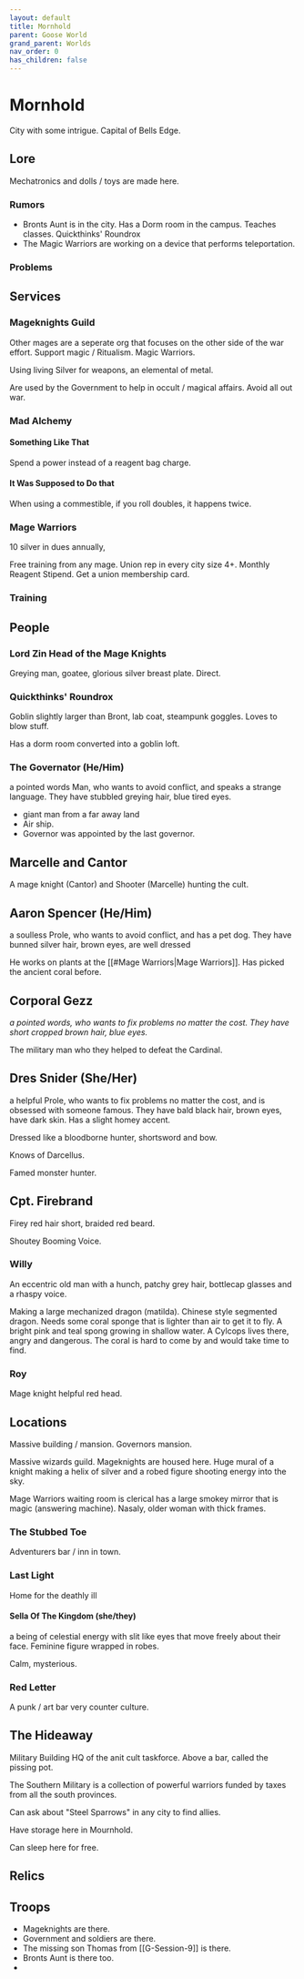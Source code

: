 ```yaml
---
layout: default
title: Mornhold
parent: Goose World
grand_parent: Worlds
nav_order: 0
has_children: false
---
```

# Mornhold

City with some intrigue. Capital of Bells Edge.
## Lore
Mechatronics and dolls / toys are made here.

### Rumors

* Bronts Aunt is in the city. Has a Dorm room in the campus. Teaches classes. Quickthinks' Roundrox
* The Magic Warriors are working on a device that performs teleportation.

### Problems

## Services
### Mageknights Guild

Other mages are a seperate org that focuses on the other side of the war effort. Support magic / Ritualism. Magic Warriors. 

Using living Silver for weapons, an elemental of metal.

Are used by the Government to help in occult / magical affairs. Avoid all out war.





### Mad Alchemy
#### Something Like That
Spend a power instead of a reagent bag charge.

#### It Was Supposed to Do that
When using a commestible, if you roll doubles, it happens twice.

### Mage Warriors
10 silver in dues annually,

Free training from any mage. Union rep in every city size 4+.
Monthly Reagent Stipend. Get a union membership card.



### Training

## People
### Lord Zin Head of the Mage Knights
Greying man, goatee, glorious silver breast plate. Direct.

### Quickthinks' Roundrox
Goblin slightly larger than Bront, lab coat, steampunk goggles. Loves to blow stuff. 

Has a dorm room converted into a goblin loft. 


### The Governator (He/Him)
a pointed words Man, who wants to avoid conflict, and speaks a strange language. They have stubbled greying hair, blue tired eyes.
* giant man from a far away land
* Air ship.
* Governor was appointed by the last governor.


## Marcelle and Cantor
A mage knight (Cantor) and Shooter (Marcelle) hunting the cult.

## Aaron Spencer (He/Him)
a soulless Prole, who wants to avoid conflict, and has a pet dog. They have bunned silver hair, brown eyes, are well dressed

He works on plants at the [[#Mage Warriors|Mage Warriors]]. Has picked the ancient coral before.

## Corporal Gezz
*a pointed words, who wants to fix problems no matter the cost. They have short cropped brown hair, blue eyes.*

The military man who they helped to defeat the Cardinal. 

## Dres Snider (She/Her)
a helpful Prole, who wants to fix problems no matter the cost, and is obsessed with someone famous. They have bald black hair, brown eyes, have dark skin. Has a slight homey accent.

Dressed like a bloodborne hunter, shortsword and bow. 

Knows of Darcellus. 

Famed monster hunter.

## Cpt. Firebrand
Firey red hair short, braided red beard. 

Shoutey Booming Voice. 

### Willy
An eccentric old man with a hunch, patchy grey hair, bottlecap glasses and a rhaspy voice.

Making a large mechanized dragon (matilda). Chinese style segmented dragon. Needs some coral sponge that is lighter than air to get it to fly. A bright pink and teal spong growing in shallow water. A Cylcops lives there, angry and dangerous. The coral is hard to come by and would take time to find.

### Roy
Mage knight helpful red head.

## Locations
Massive building / mansion. Governors mansion.

Massive wizards guild. Mageknights are housed here. Huge mural of a knight making a helix of silver and a robed figure shooting energy into the sky.

Mage Warriors waiting room is clerical has a large smokey mirror that is magic (answering machine). Nasaly, older woman with thick frames. 

### The Stubbed Toe
Adventurers bar / inn in town.

### Last Light
Home for the deathly ill

#### Sella Of The Kingdom (she/they)
a being of celestial energy with slit like eyes that move freely about their face. Feminine figure wrapped in robes. 

Calm, mysterious.

### Red Letter
A punk / art bar very counter culture. 

## The Hideaway
Military Building HQ of the anit cult taskforce. Above a bar, called the pissing pot.

The Southern Military is a collection of powerful warriors funded by taxes from all the south provinces. 

Can ask about "Steel Sparrows" in any city to find allies.

Have storage here in Mournhold.

Can sleep here for free.


## Relics

## Troops


* Mageknights are there.
* Government and soldiers are there.
* The missing son Thomas from [[G-Session-9]] is there.
* Bronts Aunt is there too.
* 


